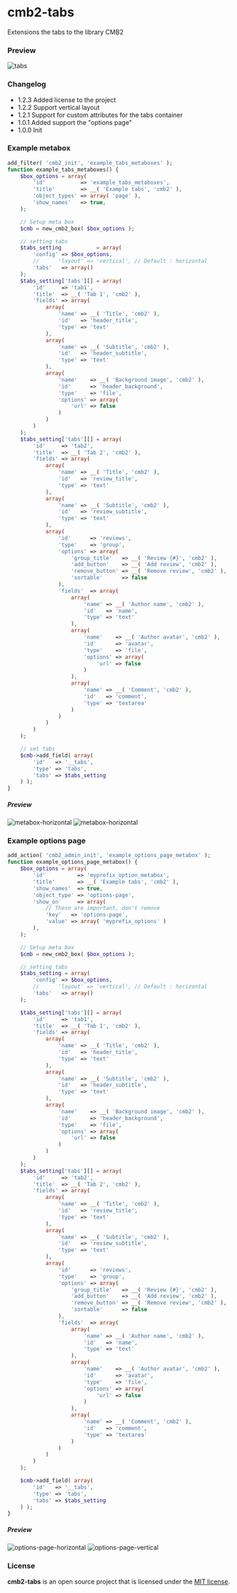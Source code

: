 # cmb2-tabs

Extensions the tabs to the library CMB2

### Preview
![tabs](https://github.com/dThemeStudio/cmb2-tabs/raw/master/screenshots/metabox-horizontal.png)

### Changelog

*   1.2.3 Added license to the project
*   1.2.2 Support vertical layout
*   1.2.1 Support for custom attributes for the tabs container
*   1.0.1 Added support the "options page"
*   1.0.0 Init

### Example metabox

```php
add_filter( 'cmb2_init', 'example_tabs_metaboxes' );
function example_tabs_metaboxes() {
	$box_options = array(
		'id'           => 'example_tabs_metaboxes',
		'title'        => __( 'Example tabs', 'cmb2' ),
		'object_types' => array( 'page' ),
		'show_names'   => true,
	);

	// Setup meta box
	$cmb = new_cmb2_box( $box_options );

	// setting tabs
	$tabs_setting           = array(
		'config' => $box_options,
		//		'layout' => 'vertical', // Default : horizontal
		'tabs'   => array()
	);
	$tabs_setting['tabs'][] = array(
		'id'     => 'tab1',
		'title'  => __( 'Tab 1', 'cmb2' ),
		'fields' => array(
			array(
				'name' => __( 'Title', 'cmb2' ),
				'id'   => 'header_title',
				'type' => 'text'
			),
			array(
				'name' => __( 'Subtitle', 'cmb2' ),
				'id'   => 'header_subtitle',
				'type' => 'text'
			),
			array(
				'name'    => __( 'Background image', 'cmb2' ),
				'id'      => 'header_background',
				'type'    => 'file',
				'options' => array(
					'url' => false
				)
			)
		)
	);
	$tabs_setting['tabs'][] = array(
		'id'     => 'tab2',
		'title'  => __( 'Tab 2', 'cmb2' ),
		'fields' => array(
			array(
				'name' => __( 'Title', 'cmb2' ),
				'id'   => 'review_title',
				'type' => 'text'
			),
			array(
				'name' => __( 'Subtitle', 'cmb2' ),
				'id'   => 'review_subtitle',
				'type' => 'text'
			),
			array(
				'id'      => 'reviews',
				'type'    => 'group',
				'options' => array(
					'group_title'   => __( 'Review {#}', 'cmb2' ),
					'add_button'    => __( 'Add review', 'cmb2' ),
					'remove_button' => __( 'Remove review', 'cmb2' ),
					'sortable'      => false
				),
				'fields'  => array(
					array(
						'name' => __( 'Author name', 'cmb2' ),
						'id'   => 'name',
						'type' => 'text'
					),
					array(
						'name'    => __( 'Author avatar', 'cmb2' ),
						'id'      => 'avatar',
						'type'    => 'file',
						'options' => array(
							'url' => false
						)
					),
					array(
						'name' => __( 'Comment', 'cmb2' ),
						'id'   => 'comment',
						'type' => 'textarea'
					)
				)
			)
		)
	);

	// set tabs
	$cmb->add_field( array(
		'id'   => '__tabs',
		'type' => 'tabs',
		'tabs' => $tabs_setting
	) );
}
```
##### Preview
![metabox-horizontal](https://github.com/dThemeStudio/cmb2-tabs/raw/master/screenshots/metabox-horizontal.png)
![metabox-horizontal](https://github.com/dThemeStudio/cmb2-tabs/raw/master/screenshots/metabox-vertical.png)

### Example options page
```php
add_action( 'cmb2_admin_init', 'example_options_page_metabox' );
function example_options_page_metabox() {
	$box_options = array(
		'id'          => 'myprefix_option_metabox',
		'title'       => __( 'Example tabs', 'cmb2' ),
		'show_names'  => true,
		'object_type' => 'options-page',
		'show_on'     => array(
			// These are important, don't remove
			'key'   => 'options-page',
			'value' => array( 'myprefix_options' )
		),
	);

	// Setup meta box
	$cmb = new_cmb2_box( $box_options );

	// setting tabs
	$tabs_setting = array(
		'config' => $box_options,
		//		'layout' => 'vertical', // Default : horizontal
		'tabs'   => array()
	);

	$tabs_setting['tabs'][] = array(
		'id'     => 'tab1',
		'title'  => __( 'Tab 1', 'cmb2' ),
		'fields' => array(
			array(
				'name' => __( 'Title', 'cmb2' ),
				'id'   => 'header_title',
				'type' => 'text'
			),
			array(
				'name' => __( 'Subtitle', 'cmb2' ),
				'id'   => 'header_subtitle',
				'type' => 'text'
			),
			array(
				'name'    => __( 'Background image', 'cmb2' ),
				'id'      => 'header_background',
				'type'    => 'file',
				'options' => array(
					'url' => false
				)
			)
		)
	);
	$tabs_setting['tabs'][] = array(
		'id'     => 'tab2',
		'title'  => __( 'Tab 2', 'cmb2' ),
		'fields' => array(
			array(
				'name' => __( 'Title', 'cmb2' ),
				'id'   => 'review_title',
				'type' => 'text'
			),
			array(
				'name' => __( 'Subtitle', 'cmb2' ),
				'id'   => 'review_subtitle',
				'type' => 'text'
			),
			array(
				'id'      => 'reviews',
				'type'    => 'group',
				'options' => array(
					'group_title'   => __( 'Review {#}', 'cmb2' ),
					'add_button'    => __( 'Add review', 'cmb2' ),
					'remove_button' => __( 'Remove review', 'cmb2' ),
					'sortable'      => false
				),
				'fields'  => array(
					array(
						'name' => __( 'Author name', 'cmb2' ),
						'id'   => 'name',
						'type' => 'text'
					),
					array(
						'name'    => __( 'Author avatar', 'cmb2' ),
						'id'      => 'avatar',
						'type'    => 'file',
						'options' => array(
							'url' => false
						)
					),
					array(
						'name' => __( 'Comment', 'cmb2' ),
						'id'   => 'comment',
						'type' => 'textarea'
					)
				)
			)
		)
	);

	$cmb->add_field( array(
		'id'   => '__tabs',
		'type' => 'tabs',
		'tabs' => $tabs_setting
	) );
}
```

##### Preview
![options-page-horizontal](https://github.com/dThemeStudio/cmb2-tabs/raw/master/screenshots/options-page-horizontal.png)
![options-page-vertical](https://github.com/dThemeStudio/cmb2-tabs/raw/master/screenshots/options-page-vertical.png)

### License
**cmb2-tabs** is an open source project that is licensed under the [MIT license](http://opensource.org/licenses/MIT).